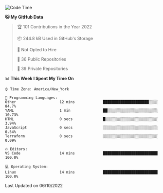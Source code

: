 <!--START_SECTION:waka-->
![Code Time](http://img.shields.io/badge/Code%20Time-104%20hrs%2035%20mins-blue)

**🐱 My GitHub Data** 

> 🏆 101 Contributions in the Year 2022
 > 
> 📦 244.8 kB Used in GitHub's Storage 
 > 
> 🚫 Not Opted to Hire
 > 
> 📜 36 Public Repositories 
 > 
> 🔑 39 Private Repositories  
 > 
📊 **This Week I Spent My Time On** 

```text
⌚︎ Time Zone: America/New_York

💬 Programming Languages: 
Other                    12 mins             █████████████████████░░░░   84.7% 
YAML                     1 min               ██░░░░░░░░░░░░░░░░░░░░░░░   10.73% 
HTML                     0 secs              █░░░░░░░░░░░░░░░░░░░░░░░░   3.94% 
JavaScript               0 secs              ░░░░░░░░░░░░░░░░░░░░░░░░░   0.54% 
Terraform                0 secs              ░░░░░░░░░░░░░░░░░░░░░░░░░   0.09%

🔥 Editors: 
VS Code                  14 mins             █████████████████████████   100.0%

💻 Operating System: 
Linux                    14 mins             █████████████████████████   100.0%

```


 Last Updated on 06/10/2022
<!--END_SECTION:waka-->